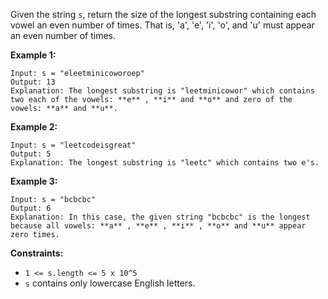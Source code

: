 Given the string `s`, return the size of the longest substring containing each
vowel an even number of times. That is, 'a', 'e', 'i', 'o', and 'u' must
appear an even number of times.



**Example 1:**

    
    
    Input: s = "eleetminicoworoep"
    Output: 13
    Explanation: The longest substring is "leetminicowor" which contains two each of the vowels: **e** , **i** and **o** and zero of the vowels: **a** and **u**.
    

**Example 2:**

    
    
    Input: s = "leetcodeisgreat"
    Output: 5
    Explanation: The longest substring is "leetc" which contains two e's.
    

**Example 3:**

    
    
    Input: s = "bcbcbc"
    Output: 6
    Explanation: In this case, the given string "bcbcbc" is the longest because all vowels: **a** , **e** , **i** , **o** and **u** appear zero times.
    



**Constraints:**

  * `1 <= s.length <= 5 x 10^5`
  * `s` contains only lowercase English letters.

